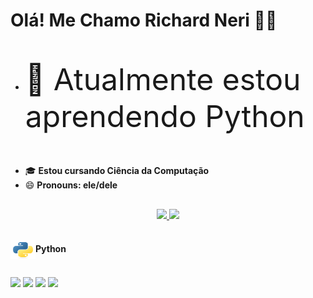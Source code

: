 # Olá! Me Chamo **Richard Neri** 👋😄

- <p style="font-size: 48px;">🌱 Atualmente estou aprendendo Python</p>
- 🎓 **Estou cursando Ciência da Computação**
- 😄 **Pronouns: ele/dele**
##

<div align="center">
  <a href="https://github.com/jsnery">
  <img height="170em" src="https://github-readme-stats.vercel.app/api?username=jsnery&show_icons=true&theme=midnight-purple&include_all_commits=true&count_private=true"/>
  <img height="170em" src="https://github-readme-stats.vercel.app/api/top-langs/?username=jsnery&langs_count=5&theme=midnight-purple"/>
</div>

<div style="display: inline_block"><br>
  <p><a href="https://github.com/jsnery?tab=repositories&q=&type=&language=python&sort="><img align="center" alt="Richard-Python" height="30" width="40" src="https://raw.githubusercontent.com/devicons/devicon/master/icons/python/python-original.svg"></a><b>Python</b></p>
</div>
  
##

<div> 
  <a href="https://www.youtube.com/channel/UCP3ya8T27U4nDKAsDh_Z7RQ" target="_blank"><img src="https://img.shields.io/badge/YouTube-FF0000?style=for-the-badge&logo=youtube&logoColor=white" target="_blank"></a>
  <a href="https://instagram.com/richard_neri" target="_blank"><img src="https://img.shields.io/badge/-Instagram-%23E4405F?style=for-the-badge&logo=instagram&logoColor=white" target="_blank"></a>
  <a href = "mailto:richardmatq@gmail.com"><img src="https://img.shields.io/badge/-Gmail-%23333?style=for-the-badge&logo=gmail&logoColor=white" target="_blank"></a>
  <a href="https://www.linkedin.com/in/richardneri" target="_blank"><img src="https://img.shields.io/badge/-LinkedIn-%230077B5?style=for-the-badge&logo=linkedin&logoColor=white" target="_blank"></a> 
</div>

<!--
**jsnery/jsnery** is a ✨ _special_ ✨ repository because its `README.md` (this file) appears on your GitHub profile.

Here are some ideas to get you started:

- 🔭 I’m currently working on ...
- 🌱 I’m currently learning ...
- 👯 I’m looking to collaborate on ...
- 🤔 I’m looking for help with ...
- 💬 Ask me about ...
- 📫 How to reach me: ...
- 😄 Pronouns: ...
- ⚡ Fun fact: ...
-->
